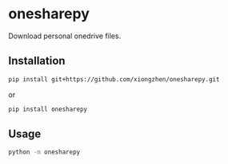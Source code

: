 # onesharepy
Download personal onedrive files.

## Installation

```bash
pip install git+https://github.com/xiongzhen/onesharepy.git
```
or
```bash
pip install onesharepy
```

## Usage
```bash
python -m onesharepy
```
